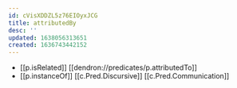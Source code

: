 ```yaml
---
id: cVisXDDZL5z76EIOyxJCG
title: attributedBy
desc: ''
updated: 1638056313651
created: 1636743442152
---
```




- [[p.isRelated]] [[dendron://predicates/p.attributedTo]]
- [[p.instanceOf]] [[c.Pred.Discursive]] [[c.Pred.Communication]]
